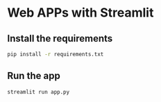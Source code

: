# Web APPs with **Streamlit**

## Install the requirements
 ```bash
 pip install -r requirements.txt
 ```

 ## Run the app 
 ```bash
 streamlit run app.py
 ```
